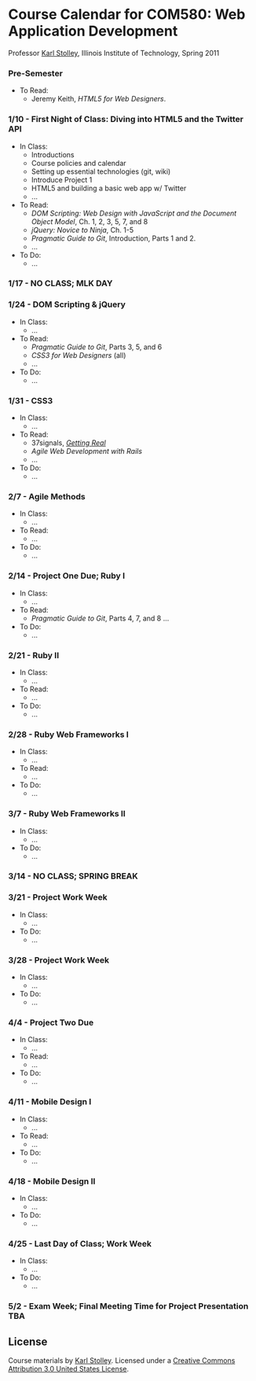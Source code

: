 # Course Calendar for COM580: Web Application Development
Professor [Karl Stolley](http://karlstolley.com), Illinois Institute of Technology, Spring 2011

### Pre-Semester
* To Read:
    * Jeremy Keith, _HTML5 for Web Designers_.

### 1/10 - First Night of Class: Diving into HTML5 and the Twitter API
* In Class:
    * Introductions
    * Course policies and calendar
    * Setting up essential technologies (git, wiki)
    * Introduce Project 1
    * HTML5 and building a basic web app w/ Twitter
    * ...
* To Read:
    * _DOM Scripting: Web Design with JavaScript and the Document Object Model_, Ch. 1, 2, 3, 5, 7, and 8
    * _jQuery: Novice to Ninja_, Ch. 1-5
    * _Pragmatic Guide to Git_, Introduction, Parts 1 and 2.
    * ...
* To Do:
    * ...

### 1/17 - NO CLASS; MLK DAY

### 1/24 - DOM Scripting & jQuery
* In Class:
    * ...
* To Read:
    * _Pragmatic Guide to Git_, Parts 3, 5, and 6
    * _CSS3 for Web Designers_ (all)
    * ...
* To Do:
    * ...

### 1/31 - CSS3
* In Class:
    * ...
* To Read:
    * 37signals, _[Getting Real](http://gettingreal.37signals.com/toc.php/)_
    * _Agile Web Development with Rails_
    * ...
* To Do:
    * ...

### 2/7 - Agile Methods
* In Class:
    * ...
* To Read:
    * ...
* To Do:
    * ...

### 2/14 - Project One Due; Ruby I
* In Class:
    * ...
* To Read:
    * _Pragmatic Guide to Git_, Parts 4, 7, and 8
    ...
* To Do:
    * ...

### 2/21 - Ruby II
* In Class:
    * ...
* To Read:
    * ...
* To Do:
    * ...

### 2/28 - Ruby Web Frameworks I
* In Class:
    * ...
* To Read:
    * ...
* To Do:
    * ...

### 3/7 - Ruby Web Frameworks II
* In Class:
    * ...
* To Do:
    * ...

### 3/14 - NO CLASS; SPRING BREAK

### 3/21 - Project Work Week
* In Class:
    * ...
* To Do:
    * ...

### 3/28 - Project Work Week
* In Class:
    * ...
* To Do:
    * ...

### 4/4 - Project Two Due
* In Class:
    * ...
* To Read:
    * ...
* To Do:
    * ...

### 4/11 - Mobile Design I
* In Class:
    * ...
* To Read:
    * ...
* To Do:
    * ...

### 4/18 - Mobile Design II
* In Class:
    * ...
* To Do:
    * ...

### 4/25 - Last Day of Class; Work Week
* In Class:
    * ...
* To Do:
    * ...

### 5/2 - Exam Week; Final Meeting Time for Project Presentation TBA

## License
Course materials by [Karl Stolley](http://karlstolley.com). Licensed under a
[Creative Commons Attribution 3.0 United States
License](http://creativecommons.org/licenses/by/3.0/us/).
